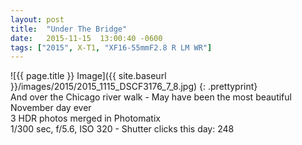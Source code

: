```yaml
---
layout: post
title:  "Under The Bridge"
date:   2015-11-15  13:00:40 -0600
tags: ["2015", X-T1, "XF16-55mmF2.8 R LM WR"]
---
```

![{{ page.title }} Image]({{ site.baseurl }}/images/2015/2015_1115_DSCF3176_7_8.jpg)
{: .prettyprint}  
And over the Chicago river walk - May have been the most beautiful November day ever  
3 HDR photos merged in Photomatix  
1/300 sec, f/5.6, ISO 320 - Shutter clicks this day: 248